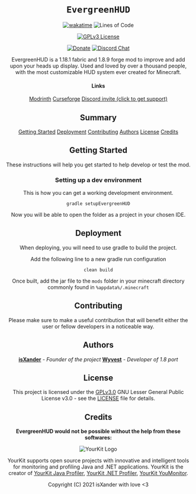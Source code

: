  <!--suppress HtmlDeprecatedAttribute -->
<div align="center">

# `EvergreenHUD`

[![wakatime](https://wakatime.com/badge/user/75903a5e-3254-43c5-b168-b082ed4dfc1b/project/14b782f8-10bf-4738-b936-e6b17b2114f8.svg?style=for-the-badge)](https://wakatime.com/badge/user/75903a5e-3254-43c5-b168-b082ed4dfc1b/project/14b782f8-10bf-4738-b936-e6b17b2114f8)
![Lines of Code](https://img.shields.io/tokei/lines/github/isXander/EvergreenHUD?color=ff5555&label=Lines%20of%20code&style=for-the-badge)

[![GPLv3 License](https://img.shields.io/badge/License-GPLv3-ff3333)](https://www.gnu.org/licenses/gpl-3.0.en.html)

[![Donate](https://img.shields.io/badge/donate-patreon-ff6666.svg?style=flat)](https://paypal.me/isxander)
[![Discord Chat](https://img.shields.io/discord/780023008668287017.svg)](https://short.isxander.dev/discord)

EvergreenHUD is a 1.18.1 fabric and 1.8.9 forge mod to improve and add upon your heads up display.
Used and loved by over a thousand people, with the most customizable HUD
system ever created for Minecraft.

#### Links
[Modrinth](https://modrinth.com/mod/evergreenhud)
[Curseforge](https://www.curseforge.com/minecraft/mc-mods/evergreenhud)
[Discord invite (click to get support)](https://discord.gg/AJv5ZnNT8q)

## Summary

[Getting Started](#getting-started)
[Deployment](#deployment)
[Contributing](#contributing)
[Authors](#authors)
[License](#license)
[Credits](#credits)

## Getting Started

These instructions will help you get started to help develop
or test the mod.

### Setting up a dev environment

This is how you can get a working development environment.

    gradle setupEvergreenHUD

Now you will be able to open the folder as a project in your chosen IDE.

## Deployment

When deploying, you will need to use gradle to build the project.

Add the following line to a new gradle run configuration

    clean build

Once built, add the jar file to the `mods` folder in your minecraft directory commonly found in `%appdata%/.minecraft`

## Contributing

Please make sure to make a useful contribution that will benefit either the user or fellow developers in a noticeable way.

## Authors

[**isXander**](https://github.com/isXander) - *Founder of the project*
[**Wyvest**](https://github.com/Wyvest) - *Developer of 1.8 port*

## License

This project is licensed under the [GPLv3.0](LICENSE.md)
GNU Lesser General Public License v3.0 - see the [LICENSE](LICENSE.md) file for
details.

## Credits

**EvergreenHUD would not be possible without the help from these softwares:**

![YourKit Logo](https://www.yourkit.com/images/yklogo.png)

YourKit supports open source projects with innovative and intelligent tools
for monitoring and profiling Java and .NET applications.
YourKit is the creator of
[YourKit Java Profiler](https://www.yourkit.com/java/profiler/),
[YourKit .NET Profiler](https://www.yourkit.com/.net/profiler/),
[YourKit YouMonitor](https://www.yourkit.com/youmonitor).


Copyright (C) 2021 isXander with love <3
</div>

